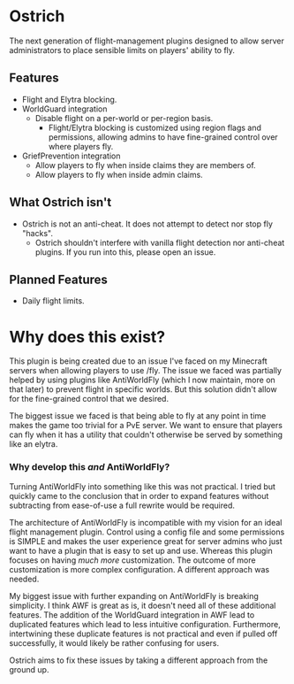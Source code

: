 # Ostrich
The next generation of flight-management plugins designed to allow server administrators to place sensible limits on players' ability to fly.

## Features
* Flight and Elytra blocking.
* WorldGuard integration
  * Disable flight on a per-world or per-region basis.
    * Flight/Elytra blocking is customized using region flags and permissions, allowing admins to have fine-grained control over where players fly.
* GriefPrevention integration
  * Allow players to fly when inside claims they are members of.
  * Allow players to fly when inside admin claims.

## What Ostrich isn't
* Ostrich is not an anti-cheat. It does not attempt to detect nor stop fly "hacks".
  * Ostrich shouldn't interfere with vanilla flight detection nor anti-cheat plugins. If you run into this, please open an issue.

## Planned Features
* Daily flight limits.

# Why does this exist?
This plugin is being created due to an issue I've faced on my Minecraft servers when allowing players to use /fly. The issue we faced was partially helped by using plugins like AntiWorldFly (which I now maintain, more on that later) to prevent flight in specific worlds. But this solution didn't allow for the fine-grained control that we desired.

The biggest issue we faced is that being able to fly at any point in time makes the game too trivial for a PvE server. We want to ensure that players can fly when it has a utility that couldn't otherwise be served by something like an elytra.

### Why develop this *and* AntiWorldFly?
Turning AntiWorldFly into something like this was not practical. I tried but quickly came to the conclusion that in order to expand features without subtracting from ease-of-use a full rewrite would be required.

The architecture of AntiWorldFly is incompatible with my vision for an ideal flight management plugin. Control using a config file and some permissions is SIMPLE and makes the user experience great for server admins who just want to have a plugin that is easy to set up and use. Whereas this plugin focuses on having *much more* customization. The outcome of more customization is more complex configuration. A different approach was needed.

My biggest issue with further expanding on AntiWorldFly is breaking simplicity. I think AWF is great as is, it doesn't need all of these additional features. The addition of the WorldGuard integration in AWF lead to duplicated features which lead to less intuitive configuration. Furthermore, intertwining these duplicate features is not practical and even if pulled off successfully, it would likely be rather confusing for users.

Ostrich aims to fix these issues by taking a different approach from the ground up.